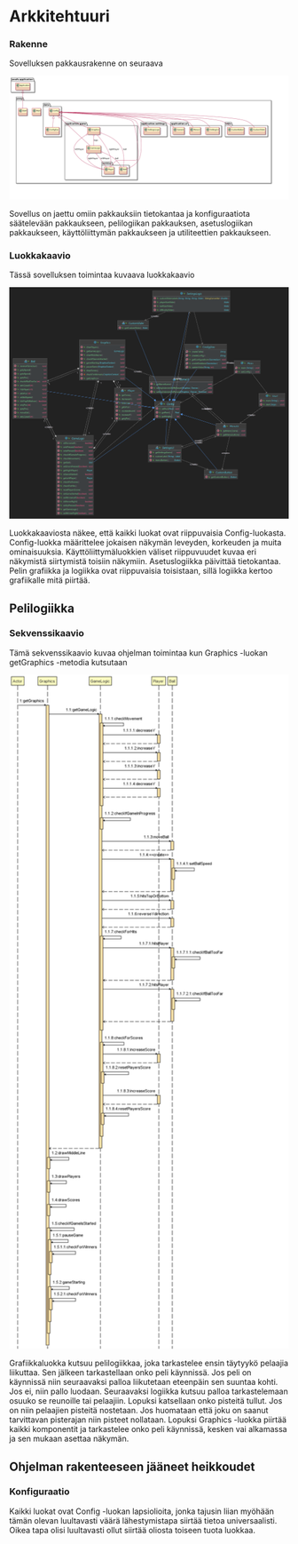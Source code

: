 <h1>Arkkitehtuuri</h2>

### Rakenne

Sovelluksen pakkausrakenne on seuraava

<img src="https://github.com/isakpulkki/ot-harjoitustyo/blob/master/dokumentaatio/images/packages.png" width="600">

Sovellus on jaettu omiin pakkauksiin tietokantaa ja konfiguraatiota säätelevään pakkaukseen, pelilogiikan pakkauksen, asetuslogiikan pakkaukseen, käyttöliittymän pakkaukseen ja utiliteettien pakkaukseen.

### Luokkakaavio
Tässä sovelluksen toimintaa kuvaava luokkakaavio

<img src="https://github.com/isakpulkki/ot-harjoitustyo/blob/5be0e73879f20b9a7a443c59c075d37190eb3dbd/dokumentaatio/images/uml.png" width="600">

Luokkakaaviosta näkee, että kaikki luokat ovat riippuvaisia Config-luokasta. Config-luokka määrittelee jokaisen näkymän leveyden, korkeuden ja muita ominaisuuksia. Käyttöliittymäluokkien väliset riippuvuudet kuvaa eri näkymistä siirtymistä toisiin näkymiin. Asetuslogiikka päivittää tietokantaa. Pelin grafiikka ja logiikka ovat riippuvaisia toisistaan, sillä logiikka kertoo grafiikalle mitä piirtää.

## Pelilogiikka

### Sekvenssikaavio

Tämä sekvenssikaavio kuvaa ohjelman toimintaa kun Graphics -luokan getGraphics -metodia kutsutaan

<img src="https://github.com/isakpulkki/ot-harjoitustyo/blob/master/dokumentaatio/images/sequencediagram.png" width="600">

Grafiikkaluokka kutsuu pelilogiikkaa, joka tarkastelee ensin täytyykö pelaajia liikuttaa. Sen jälkeen tarkastellaan onko peli käynnissä. Jos peli on käynnissä niin seuraavaksi palloa liikutetaan eteenpäin sen suuntaa kohti. Jos ei, niin pallo luodaan. Seuraavaksi logiikka kutsuu palloa tarkastelemaan osuuko se reunoille tai pelaajiin. Lopuksi katsellaan onko pisteitä tullut. Jos on niin pelaajien pisteitä nostetaan. Jos huomataan että joku on saanut tarvittavan pisterajan niin pisteet nollataan. Lopuksi Graphics -luokka piirtää kaikki komponentit ja tarkastelee onko peli käynnissä, kesken vai alkamassa ja sen mukaan asettaa näkymän.

## Ohjelman rakenteeseen jääneet heikkoudet

### Konfiguraatio

Kaikki luokat ovat Config -luokan lapsiolioita, jonka tajusin liian myöhään tämän olevan luultavasti väärä lähestymistapa siirtää tietoa universaalisti. Oikea tapa olisi luultavasti ollut siirtää oliosta toiseen tuota luokkaa.
